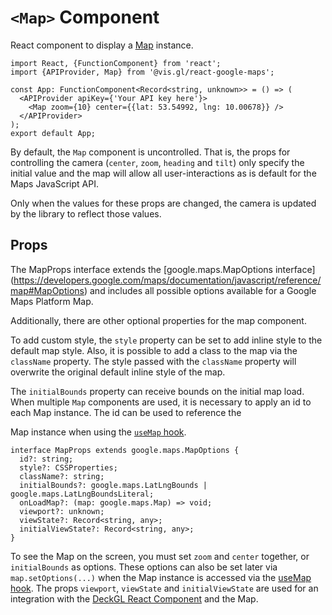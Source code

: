 # `<Map>` Component

React component to display a [Map][gmp-map] instance.

```tsx
import React, {FunctionComponent} from 'react';
import {APIProvider, Map} from '@vis.gl/react-google-maps';

const App: FunctionComponent<Record<string, unknown>> = () => (
  <APIProvider apiKey={'Your API key here'}>
    <Map zoom={10} center={{lat: 53.54992, lng: 10.00678}} />
  </APIProvider>
);
export default App;
```

By default, the `Map` component is uncontrolled. That is, the props 
for controlling the camera (`center`, `zoom`, `heading` and `tilt`) only 
specify the initial value and the map will allow all user-interactions as is 
default for the Maps JavaScript API.

Only when the values for these props are changed, the camera is updated by 
the library to reflect those values.

## Props

The MapProps interface extends the [google.maps.MapOptions interface]
(https://developers.google.com/maps/documentation/javascript/reference/map#MapOptions)
and includes all possible options available for a Google Maps Platform Map.

Additionally, there are other optional properties for the map component.

To add custom style, the `style` property can be set to add inline style to
the default map style. Also, it is possible to add a class to the map via
the `className` property. The style passed with the `className` property
will overwrite the original default inline style of the map.

The `initialBounds` property can receive bounds on the initial map load.
When multiple `Map` components are used, it is necessary to apply an id to
each Map instance. The id can be used to reference the

Map instance when using the [`useMap` hook](../hooks/use-map.md).

```tsx
interface MapProps extends google.maps.MapOptions {
  id?: string;
  style?: CSSProperties;
  className?: string;
  initialBounds?: google.maps.LatLngBounds | google.maps.LatLngBoundsLiteral;
  onLoadMap?: (map: google.maps.Map) => void;
  viewport?: unknown;
  viewState?: Record<string, any>;
  initialViewState?: Record<string, any>;
}
```

To see the Map on the screen, you must set `zoom` and `center` together, or `initialBounds` as options. These
options can also be set later via `map.setOptions(...)` when the Map instance is accessed via
the [useMap hook](../hooks/use-map.md). The props `viewport`, `viewState` and `initialViewState` are used
for an integration with the [DeckGL React Component](https://deck.gl/docs/get-started/using-with-react) and the Map.

[gmp-map]: https://developers.google.com/maps/documentation/javascript/reference/map#Map
